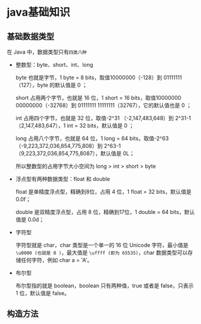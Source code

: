 # java基础知识



## 基础数据类型

在 Java 中，数据类型只有`四类八种`

- 整数型：byte、short、int、long

  byte 也就是字节，1 byte = 8 bits，取值10000000（-128）到 01111111（127），byte 的默认值是 0 ；

  

  short 占用两个字节，也就是 16 位，1 short = 16 bits，取值10000000 00000000（-32768）到 01111111 11111111（32767），它的默认值也是 0 ；

  

  int 占用四个字节，也就是 32 位，取值-2^31 （-2,147,483,648）到 2^31-1（2,147,483,647），1 int = 32 bits，默认值是 0 ；

  

  long 占用八个字节，也就是 64 位，1 long = 64 bits，取值-2^63 （-9,223,372,036,854,775,808‬）到 2^63-1（9,223,372,036,854,775,8087），默认值是 0L；

  

  所以整数型的占用字节大小空间为 long > int > short > byte

- 浮点型有两种数据类型：float 和 double

  float 是单精度浮点型，精确到8位，占用 4 位，1 float = 32 bits，默认值是 0.0f；

  

  double 是双精度浮点型，占用 8 位，精确到17位，1 double = 64 bits，默认值是 0.0d；

- 字符型

  字符型就是 char，char 类型是一个单一的 16 位 Unicode 字符，最小值是 `\u0000 (也就是 0 )`，最大值是 `\uffff (即为 65535)`，char 数据类型可以存储任何字符，例如 char a = 'A'。

- 布尔型

  布尔型指的就是 boolean，boolean 只有两种值，true 或者是 false，只表示 1 位，默认值是 false。

## 构造方法



